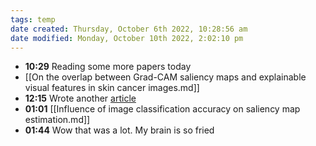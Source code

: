 ```yaml
---
tags: temp
date created: Thursday, October 6th 2022, 10:28:56 am
date modified: Monday, October 10th 2022, 2:02:10 pm
---
```

- **10:29** Reading some more papers today
- [[On the overlap between Grad-CAM saliency maps and explainable visual features in skin cancer images.md]]
- **12:15** Wrote another [article](https://msubhaditya.medium.com/bbef877c1fa0)
- **01:01** [[Influence of image classification accuracy on saliency map estimation.md]]
- **01:44** Wow that was a lot. My brain is so fried



